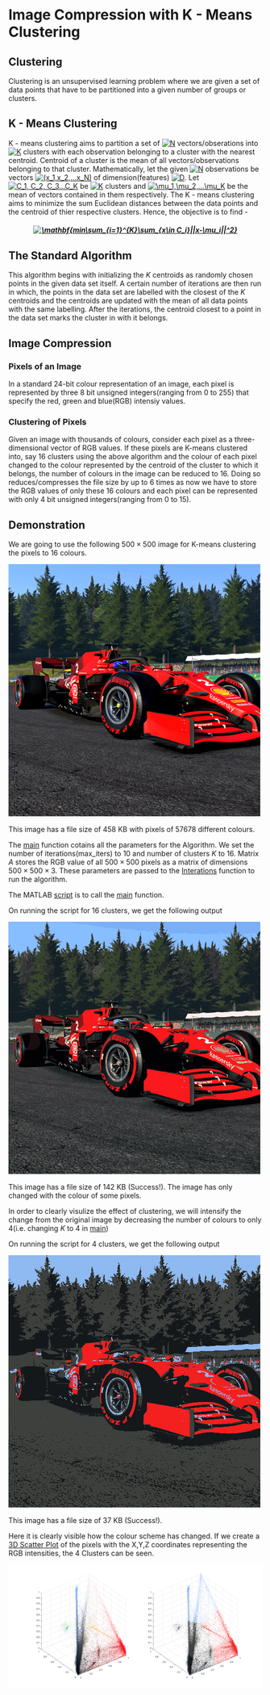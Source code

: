# Image Compression with K - Means Clustering

## Clustering
 
Clustering is an unsupervised learning problem where we are given a set of data points that have to be partitioned into a given number of groups or clusters.

## K - Means Clustering

K - means clustering aims to partition a set of <a href="https://www.codecogs.com/eqnedit.php?latex=N" target="_blank"><img src="https://latex.codecogs.com/gif.latex?N" title="N" /></a> vectors/obserations into <a href="https://www.codecogs.com/eqnedit.php?latex=K" target="_blank"><img src="https://latex.codecogs.com/gif.latex?K" title="K" /></a> clusters with each observation belonging to a cluster with the nearest centroid. Centroid of a cluster is the mean of all vectors/observations belonging to that cluster. Mathematically, let the given <a href="https://www.codecogs.com/eqnedit.php?latex=N" target="_blank"><img src="https://latex.codecogs.com/gif.latex?N" title="N" /></a> observations be vectors <a href="https://www.codecogs.com/eqnedit.php?latex=(x_1,x_2,...x_N)" target="_blank"><img src="https://latex.codecogs.com/gif.latex?(x_1,x_2,...x_N)" title="(x_1,x_2,...x_N)" /></a> of dimension(features) <a href="https://www.codecogs.com/eqnedit.php?latex=D" target="_blank"><img src="https://latex.codecogs.com/gif.latex?D" title="D" /></a>. Let <a href="https://www.codecogs.com/eqnedit.php?latex=C_1,&space;C_2,&space;C_3...C_K" target="_blank"><img src="https://latex.codecogs.com/gif.latex?C_1,&space;C_2,&space;C_3...C_K" title="C_1, C_2, C_3...C_K" /></a> be <a href="https://www.codecogs.com/eqnedit.php?latex=K" target="_blank"><img src="https://latex.codecogs.com/gif.latex?K" title="K" /></a> clusters and <a href="https://www.codecogs.com/eqnedit.php?latex=\mu_1,\mu_2,...\mu_K" target="_blank"><img src="https://latex.codecogs.com/gif.latex?\mu_1,\mu_2,...\mu_K" title="\mu_1,\mu_2,...\mu_K" /></a> be the mean of vectors contained in them respectively. The K - means clustering aims to minimize the sum Euclidean distances between the data points and the centroid of thier respective clusters. Hence, the objective is to find - 

#####  <p align="center"><a href="https://www.codecogs.com/eqnedit.php?latex=\mathbf{min\sum_{i=1}^{K}\sum_{x\in&space;C_i}||x-\mu_i||^2}" target="_blank"><img src="https://latex.codecogs.com/gif.latex?\mathbf{min\sum_{i=1}^{K}\sum_{x\in&space;C_i}||x-\mu_i||^2}" title="\mathbf{min\sum_{i=1}^{K}\sum_{x\in C_i}||x-\mu_i||^2}" /></a>

## The Standard Algorithm

This algorithm begins with initializing the $K$ centroids as randomly chosen points in the given data set itself. A certain number of iterations are then run in which, the points in the data set are labelled with the closest of the $K$ centroids and the centroids are updated with the mean of all data points with the same labelling. After the iterations, the centroid closest to a point in the data set marks the cluster in with it belongs.

## Image Compression
### Pixels of an Image

In a standard $24$-bit colour representation of an image, each pixel is represented by three $8$ bit unsigned integers(ranging from $0$ to $255$) that specify the red, green and blue(RGB) intensiy values. 

### Clustering of Pixels

Given an image with thousands of colours, consider each pixel as a three-dimensional vector of RGB values. If these pixels are K-means clustered into, say $16$ clusters using the above algorithm and the colour of each pixel changed to the colour represented by the centroid of the cluster to which it belongs, the number of colours in the image can be reduced to $16$. Doing so reduces/compresses the file size by up to $6$ times as now we have to store the RGB values of only these $16$ colours and each pixel can be represented with only $4$ bit unsigned integers(ranging from $0$ to $15$).




## Demonstration

We are going to use the following $500\times500$ image for K-means clustering the pixels to 16 colours.

![Spa Original](Spa.png)

This image has a file size of 458 KB with pixels of $57678$ different colours.

The [main](main.m) function cotains all the parameters for the Algorithm. We set the number of iterations(max_iters) to $10$ and number of clusters $K$ to $16$. Matrix $A$ stores the RGB value of all $500\times500$ pixels as a matrix of dimensions $500\times500\times3$. These parameters are passed to the [Interations](Iterations.m) function to run the algorithm.

The MATLAB [script](Script.mlx) is to call the [main](main.m) function.

On running the script for 16 clusters, we get the following output 

![Spa In 16 colours](Spa_in_16_colours.png)

This image has a file size of 142 KB (Success!). The image has only changed with the colour of some pixels.

In order to clearly visulize the effect of clustering, we will intensify the change from the original image by decreasing the number of colours to only $4$(i.e. changing $K$ to $4$ in [main](main.m))

On running the script for 4 clusters, we get the following output 

![Spa In 4 colours](Spa_in_4_colours.png)

This image has a file size of 37 KB (Success!).

Here it is clearly visible how the colour scheme has changed. If we create a [3D Scatter Plot](ClusterVisuals4.fig) of the pixels with the X,Y,Z coordinates representing the RGB intensities, the $4$ Clusters can be seen.

![Clusters](ClusterVisuals4.png)
